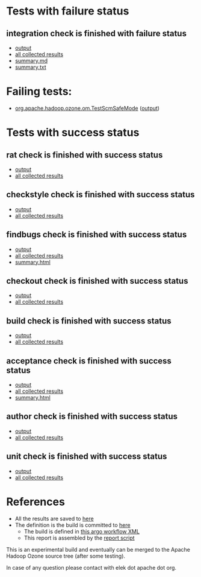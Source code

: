 # Tests with failure status

## integration check is finished with failure status

   * [output](https://raw.githubusercontent.com/elek/ozone-ci-03/master/trunk/trunk-nightly-20191029-d4h2x/integration/output.log)
   * [all collected results](https://github.com/elek/ozone-ci-03/tree/master/trunk/trunk-nightly-20191029-d4h2x/integration)
   * [summary.md](https://github.com/elek/ozone-ci-03/tree/master/trunk/trunk-nightly-20191029-d4h2x/integration/summary.md)
   * [summary.txt](https://github.com/elek/ozone-ci-03/tree/master/trunk/trunk-nightly-20191029-d4h2x/integration/summary.txt)

# Failing tests: 

 * [org.apache.hadoop.ozone.om.TestScmSafeMode](hadoop-ozone/integration-test/org.apache.hadoop.ozone.om.TestScmSafeMode.txt) ([output](hadoop-ozone/integration-test/org.apache.hadoop.ozone.om.TestScmSafeMode-output.txt))


# Tests with success status

## rat check is finished with success status

   * [output](https://raw.githubusercontent.com/elek/ozone-ci-03/master/trunk/trunk-nightly-20191029-d4h2x/rat/output.log)
   * [all collected results](https://github.com/elek/ozone-ci-03/tree/master/trunk/trunk-nightly-20191029-d4h2x/rat)


## checkstyle check is finished with success status

   * [output](https://raw.githubusercontent.com/elek/ozone-ci-03/master/trunk/trunk-nightly-20191029-d4h2x/checkstyle/output.log)
   * [all collected results](https://github.com/elek/ozone-ci-03/tree/master/trunk/trunk-nightly-20191029-d4h2x/checkstyle)


## findbugs check is finished with success status

   * [output](https://raw.githubusercontent.com/elek/ozone-ci-03/master/trunk/trunk-nightly-20191029-d4h2x/findbugs/output.log)
   * [all collected results](https://github.com/elek/ozone-ci-03/tree/master/trunk/trunk-nightly-20191029-d4h2x/findbugs)
   * [summary.html](https://elek.github.io/ozone-ci-03/trunk/trunk-nightly-20191029-d4h2x/findbugs/summary.html)


## checkout check is finished with success status

   * [output](https://raw.githubusercontent.com/elek/ozone-ci-03/master/trunk/trunk-nightly-20191029-d4h2x/checkout/output.log)
   * [all collected results](https://github.com/elek/ozone-ci-03/tree/master/trunk/trunk-nightly-20191029-d4h2x/checkout)


## build check is finished with success status

   * [output](https://raw.githubusercontent.com/elek/ozone-ci-03/master/trunk/trunk-nightly-20191029-d4h2x/build/output.log)
   * [all collected results](https://github.com/elek/ozone-ci-03/tree/master/trunk/trunk-nightly-20191029-d4h2x/build)


## acceptance check is finished with success status

   * [output](https://raw.githubusercontent.com/elek/ozone-ci-03/master/trunk/trunk-nightly-20191029-d4h2x/acceptance/output.log)
   * [all collected results](https://github.com/elek/ozone-ci-03/tree/master/trunk/trunk-nightly-20191029-d4h2x/acceptance)
   * [summary.html](https://elek.github.io/ozone-ci-03/trunk/trunk-nightly-20191029-d4h2x/acceptance/summary.html)


## author check is finished with success status

   * [output](https://raw.githubusercontent.com/elek/ozone-ci-03/master/trunk/trunk-nightly-20191029-d4h2x/author/output.log)
   * [all collected results](https://github.com/elek/ozone-ci-03/tree/master/trunk/trunk-nightly-20191029-d4h2x/author)


## unit check is finished with success status

   * [output](https://raw.githubusercontent.com/elek/ozone-ci-03/master/trunk/trunk-nightly-20191029-d4h2x/unit/output.log)
   * [all collected results](https://github.com/elek/ozone-ci-03/tree/master/trunk/trunk-nightly-20191029-d4h2x/unit)




# References

 * All the results are saved to [here](https://github.com/elek/ozone-ci-03/tree/master/trunk/trunk-nightly-20191029-d4h2x/)
 * The definition is the build is committed to [here](https://github.com/elek/argo-ozone)
    * The build is defined in [this argo workflow XML](https://github.com/elek/argo-ozone/blob/master/ozone-build.yaml)
    * This report is assembled by the [report script](https://github.com/elek/argo-ozone/blob/master/scripts/report.sh)

This is an experimental build and eventually can be merged to the Apache Hadoop Ozone source tree (after some testing).

In case of any question please contact with elek dot apache dot org.
